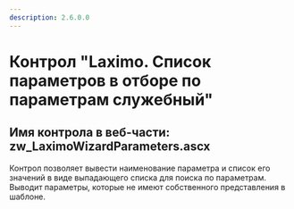 ```yaml
---
description: 2.6.0.0
---
```


# Контрол "Laximo. Список параметров в отборе по параметрам служебный"

## Имя контрола в веб-части: zw\_LaximoWizardParameters.ascx

Контрол позволяет вывести наименование параметра и список его значений в виде выпадающего списка для поиска по параметрам. Выводит параметры, которые не имеют собственного представления в шаблоне.

